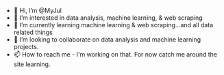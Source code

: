 - 👋 Hi, I’m @MyJul
- 👀 I’m interested in data analysis, machine learning, & web scraping
- 🌱 I’m currently learning machine learning & web scraping...and all data related things
- 💞️ I’m looking to collaborate on data analysis and machine learning projects.
- 📫 How to reach me - I'm working on that.  For now catch me around the site learning.

<!---
MyJul/MyJul is a ✨ special ✨ repository because its `README.md` (this file) appears on your GitHub profile.
You can click the Preview link to take a look at your changes.
--->

